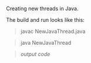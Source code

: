 Creating new threads in Java.

The build and run looks like this:

>javac NewJavaThread.java

>java NewJavaThread

>*output code*
